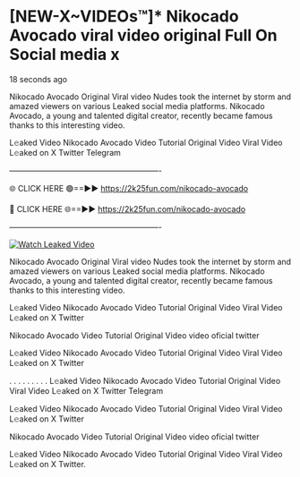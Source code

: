 # [NEW-X~VIDEOs™]* Nikocado Avocado viral video original Full On Social media x

18 seconds ago

Nikocado Avocado Original Viral video Nudes took the internet by storm and amazed viewers on various Leaked social media platforms. Nikocado Avocado, a young and talented digital creator, recently became famous thanks to this interesting video.

L𝚎aked Video Nikocado Avocado Video Tutorial Original Video Viral Video L𝚎aked on X Twitter Telegram

———————————————————-

🌐 CLICK HERE 🟢==►► https://2k25fun.com/nikocado-avocado

🔴 CLICK HERE 🌐==►► https://2k25fun.com/nikocado-avocado

———————————————————-

[![Watch Leaked Video](https://miro.medium.com/v2/resize:fit:828/format:webp/1*cilzJN44JGOrTw9NJCrNHA.gif "Watch Leaked Video")](https://2k25fun.com/nikocado-avocado)

Nikocado Avocado Original Viral video Nudes took the internet by storm and amazed viewers on various Leaked social media platforms. Nikocado Avocado, a young and talented digital creator, recently became famous thanks to this interesting video.

L𝚎aked Video Nikocado Avocado Video Tutorial Original Video Viral Video L𝚎aked on X Twitter

Nikocado Avocado Video Tutorial Original Video video oficial twitter

L𝚎aked Video Nikocado Avocado Video Tutorial Original Video Viral Video L𝚎aked on X Twitter

. . . . . . . . . L𝚎aked Video Nikocado Avocado Video Tutorial Original Video Viral Video L𝚎aked on X Twitter Telegram

L𝚎aked Video Nikocado Avocado Video Tutorial Original Video Viral Video L𝚎aked on X Twitter

Nikocado Avocado Video Tutorial Original Video video oficial twitter

L𝚎aked Video Nikocado Avocado Video Tutorial Original Video Viral Video L𝚎aked on X Twitter.